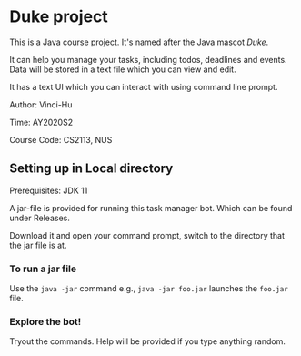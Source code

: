 # Duke project

This is a Java course project. It's named after the Java mascot _Duke_.

It can help you manage your tasks, including todos, deadlines and events. Data will be stored in a text file which you can view and edit.

It has a text UI which you can interact with using command line prompt.

Author: Vinci-Hu

Time: AY2020S2

Course Code: CS2113, NUS
## Setting up in Local directory

Prerequisites: JDK 11

A jar-file is provided for running this task manager bot. Which can be found under Releases.

Download it and open your command prompt, switch to the directory that the jar file is at.

### To run a jar file
Use the `java -jar` command e.g., `java -jar foo.jar` launches the `foo.jar` file.

### Explore the bot!
Tryout the commands. Help will be provided if you type anything random.